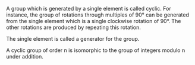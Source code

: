 A group which is generated by a single element is called cyclic. For
instance, the group of rotations through multiples of 90° can be
generated from the single element which is a single clockwise rotation
of 90°. The other rotations are produced by repeating this rotation.

The single element is called a generator for the group.

A cyclic group of order n is isomorphic to the group of integers modulo
n under addition.
